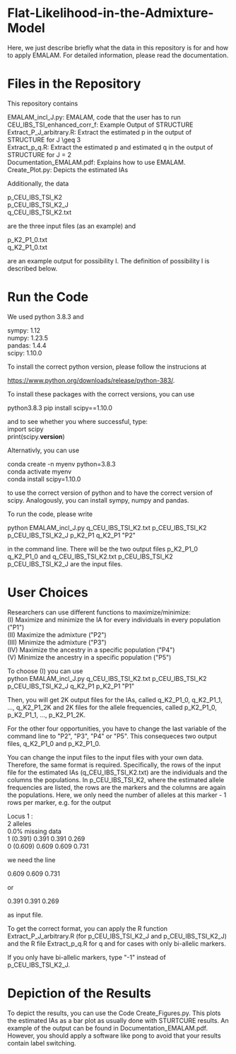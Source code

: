 # Flat-Likelihood-in-the-Admixture-Model

Here, we just describe briefly what the data in this repository is for and how to apply EMALAM. For detailed information, please read the documentation.<br>
# Files in the Repository

This repository contains <br>

EMALAM_incl_J.py: EMALAM, code that the user has to run  <br>
CEU_IBS_TSI_enhanced_corr_f: Example Output of STRUCTURE <br>
Extract_P_J_arbitrary.R: Extract the estimated p in the output of STRUCTURE for J \geq 3 <br>
Extract_p_q.R: Extract the estimated p and estimated q in the output of STRUCTURE for J = 2 <br>
Documentation_EMALAM.pdf: Explains how to use EMALAM. <br>
Create_Plot.py: Depicts the estimated IAs <br>

Additionally, the data 

p_CEU_IBS_TSI_K2 <br>
p_CEU_IBS_TSI_K2_J <br>
q_CEU_IBS_TSI_K2.txt <br>

are the three input files (as an example) and

p_K2_P1_0.txt <br>
q_K2_P1_0.txt <br>

are an example output for possibility I. The definition of possibility I is described below.

# Run the Code
We used python 3.8.3 and <br>

sympy: 1.12 <br>
numpy: 1.23.5 <br>
pandas: 1.4.4 <br>
scipy: 1.10.0 <br>

To install the correct python version, please follow the instrucions at

https://www.python.org/downloads/release/python-383/.  <br>

To install these packages with the correct versions, you can use <br>

python3.8.3 pip install scipy==1.10.0 <br>


and to see whether you where successful, type: <br>
import scipy <br>
print(scipy.__version__) <br>

Alternativly, you can use <br>

conda create -n myenv python=3.8.3 <br>
conda activate myenv <br>
conda install scipy=1.10.0 <br>

to use the correct version of python and to have the correct version of scipy. Analogously, you can install sympy, numpy and pandas. <br>

To run the code, please write <br>

python EMALAM_incl_J.py q_CEU_IBS_TSI_K2.txt p_CEU_IBS_TSI_K2 p_CEU_IBS_TSI_K2_J p_K2_P1 q_K2_P1 "P2" <br>

in the command line. There will be the two output files p_K2_P1_0 q_K2_P1_0 and q_CEU_IBS_TSI_K2.txt p_CEU_IBS_TSI_K2 p_CEU_IBS_TSI_K2_J are the input files. 

# User Choices
Researchers can use different functions to maximize/minimize: <br>
(I) Maximize and minimize the IA for every individuals in every population ("P1") <br>
(II) Maximize the admixture ("P2") <br>
(III) Minimize the admixture ("P3") <br>
(IV) Maximize the ancestry in a specific population ("P4") <br>
(V) Minimize the ancestry in a specific population ("P5") <br>

To choose (I) you can use <br>
python EMALAM_incl_J.py q_CEU_IBS_TSI_K2.txt p_CEU_IBS_TSI_K2 p_CEU_IBS_TSI_K2_J q_K2_P1 p_K2_P1 "P1" <br>

Then, you will get 2K output files for the IAs,  called q_K2_P1_0,  q_K2_P1_1, ..., q_K2_P1_2K and 2K files for the allele frequencies,  called p_K2_P1_0,  p_K2_P1_1, ..., p_K2_P1_2K. <br>

For the other four opportunities, you have to change the last variable of the command line to "P2", "P3", "P4" or "P5". This consequeces two output files, q_K2_P1_0 and  p_K2_P1_0. <br>


You can change the input files to the input files with your own data. Therefore, the same format is required. Specifically, the rows of the input file for the estimated IAs (q_CEU_IBS_TSI_K2.txt) are the individuals and the columns the populations. In p_CEU_IBS_TSI_K2, where the estimated allele frequencies are listed, the rows are the markers and the columns are again the populations. Here, we only need the number of alleles at this marker - 1 rows per marker, e.g. for the output <br>

Locus 1 : <br>
2 alleles <br>
0.0% missing data <br>
   1   (0.391) 0.391 0.391 0.269 <br>
   0   (0.609) 0.609 0.609 0.731 <br>

  we need the line <br>

0.609 0.609 0.731  <br>

or <br>

0.391 0.391 0.269 <br>

as input file. <br>



To get the correct format, you can apply the R function Extract_P_J_arbitrary.R (for p_CEU_IBS_TSI_K2_J and p_CEU_IBS_TSI_K2_J) and the R file Extract_p_q.R for q and for cases with only bi-allelic markers. <br>

If you only have bi-allelic markers, type "-1" instead of p_CEU_IBS_TSI_K2_J. 

# Depiction of the Results

To depict the results, you can use the Code Create_Figures.py. This plots the estimated IAs as a bar plot as usually done with STURTCURE results. An example of the output can be found in Documentation_EMALAM.pdf. However, you should apply a software like pong to avoid that your results contain label switching. 








